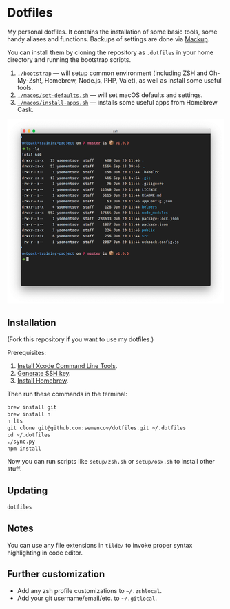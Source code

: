 # Dotfiles

My personal dotfiles. It contains the installation of some basic tools, some handy aliases and functions. Backups of settings are done via [Mackup](https://github.com/lra/mackup).

You can install them by cloning the repository as `.dotfiles` in your home directory and running the bootstrap scripts.

1. [`./bootstrap`](https://github.com/semencov/dotfiles/blob/master/bootstrap) — will setup common environment (including ZSH and Oh-My-Zsh!, Homebrew, Node.js, PHP, Valet), as well as install some useful tools.
2. [`./macos/set-defaults.sh`](https://github.com/semencov/dotfiles/blob/master/macos/set-defaults.sh) — will set macOS defaults and settings.
3. [`./macos/install-apps.sh`](https://github.com/semencov/dotfiles/blob/master/macos/install-apps.sh) — installs some useful apps from Homebrew Cask.

![screenshot](https://raw.githubusercontent.com/semencov/dotfiles/master/screenshot.png)

## Installation

(Fork this repository if you want to use my dotfiles.)

Prerequisites:

1. [Install Xcode Command Line Tools](http://railsapps.github.io/xcode-command-line-tools.html).
2. [Generate SSH key](https://help.github.com/articles/generating-ssh-keys/).
3. [Install Homebrew](http://brew.sh/).

Then run these commands in the terminal:

```
brew install git
brew install n
n lts
git clone git@github.com:semencov/dotfiles.git ~/.dotfiles
cd ~/.dotfiles
./sync.py
npm install
```

Now you can run scripts like `setup/zsh.sh` or `setup/osx.sh` to install other stuff.

## Updating

```bash
dotfiles
```

## Notes

You can use any file extensions in `tilde/` to invoke proper syntax highlighting in code editor.

## Further customization

- Add any zsh profile customizations to `~/.zshlocal`.
- Add your git username/email/etc. to `~/.gitlocal`.
